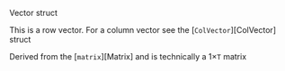 Vector struct

This is a row vector. For a column vector see the [`ColVector`][ColVector] struct

Derived from the [`matrix`][Matrix] and is technically a 1×`T` matrix